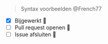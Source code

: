 > Syntax voorbeelden @French77
 - [x] Bijgewerkt :file_folder: 
- [ ] Pull request openen :page_facing_up: 
- [ ] Issue afsluiten :closed_lock_with_key: 
